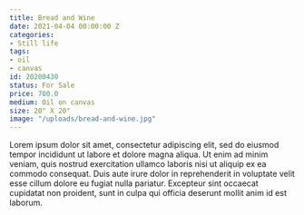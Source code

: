 ```yaml
---
title: Bread and Wine
date: 2021-04-04 00:00:00 Z
categories:
- Still life
tags:
- oil
- canvas
id: 20200430
status: For Sale
price: 700.0
medium: Oil on canvas
size: 20" X 20"
image: "/uploads/bread-and-wine.jpg"
---
```


Lorem ipsum dolor sit amet, consectetur adipiscing elit, sed do eiusmod tempor incididunt ut labore et dolore magna aliqua. Ut enim ad minim veniam, quis nostrud exercitation ullamco laboris nisi ut aliquip ex ea commodo consequat. Duis aute irure dolor in reprehenderit in voluptate velit esse cillum dolore eu fugiat nulla pariatur. Excepteur sint occaecat cupidatat non proident, sunt in culpa qui officia deserunt mollit anim id est laborum.